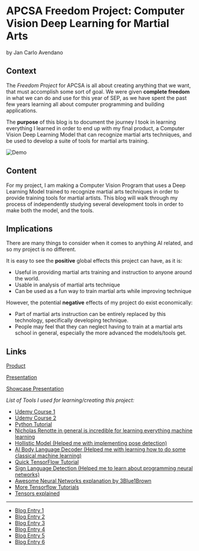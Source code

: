 # APCSA Freedom Project: Computer Vision Deep Learning for Martial Arts
by Jan Carlo Avendano

## Context
The *Freedom Project* for APCSA is all about creating anything that we want, that must accomplish some sort of goal. We were given **complete freedom** in what we can do and use for this year of SEP, as we have spent the past few years learning all about computer programming and building applications. 

The **purpose** of this blog is to document the journey I took in learning everything I learned in order to end up with my final product, a Computer Vision Deep Learning Model that can recognize martial arts techniques, and be used to develop a suite of tools for martial arts training.

![Demo](img/newgif.gif)

## Content
For my project, I am making a Computer Vision Program that uses a Deep Learning Model trained to recognize martial arts techniques in order to provide training tools for martial artists. This blog will walk through my process of independently studying several development tools in order to make both the model, and the tools.

## Implications
There are many things to consider when it comes to anything AI related, and so my project is no different.

It is easy to see the **positive** global effects this project can have, as it is: 
- Useful in providing martial arts training and instruction to anyone around the world. 
- Usable in analysis of martial arts technique
- Can be used as a fun way to train martial arts while improving technique

However, the potential **negative** effects of my project do exist economically:
- Part of martial arts instruction can be entirely replaced by this technology, specifically developing technique.
- People may feel that they can neglect having to train at a martial arts school in general, especially the more advanced the models/tools get. 

## Links

[Product](https://github.com/jancarloa0524/tkd-pose-detection)

[Presentation](https://docs.google.com/presentation/d/1FeGKmW4rUroUsBJIB_JAE8QlwqM7RTan5QHmJDLA9gs/edit?usp=sharing)

[Showcase Presentation](https://docs.google.com/presentation/d/1ShGGG84SksOlNmdpfoudYaDTx5CihWvonhUhYhl6PpI/edit?usp=sharing)

*List of Tools I used for learning/creating this project:*
- [Udemy Course 1](https://www.udemy.com/course/hands-on-machine-learning-with-opencv-4/)
- [Udemy Course 2](https://www.udemy.com/course/computer-vision-and-machine-learning-with-opencv-4/)
- [Python Tutorial](https://www.youtube.com/watch?v=cBQ4c1IQJSE)
- [Nicholas Renotte in general is incredible for learning everything machine learning](https://www.youtube.com/@NicholasRenotte)
- [Hollistic Model (Helped me with implementing pose detection)](https://www.youtube.com/watch?v=pG4sUNDOZFg)
- [AI Body Language Decoder (Helped me with learning how to do some classical machine learning)](https://www.youtube.com/watch?v=We1uB79Ci-w)
- [Quick TensorFlow Tutorial](https://www.youtube.com/watch?v=6_2hzRopPbQ)
- [Sign Language Detection (Helped me to learn about programming neural networks)](https://www.youtube.com/watch?v=doDUihpj6ro)
- [Awesome Neural Networks explanation by 3Blue1Brown](https://www.youtube.com/playlist?list=PLZHQObOWTQDNU6R1_67000Dx_ZCJB-3pi)
- [More Tensorflow Tutorials](https://www.youtube.com/watch?v=tPYj3fFJGjk&t=4769s)
- [Tensors explained](https://www.youtube.com/watch?v=L35fFDpwIM4)

---

* [Blog Entry 1](entries/entry01.md)
* [Blog Entry 2](entries/entry02.md)
* [Blog Entry 3](entries/entry03.md)
* [Blog Entry 4](entries/entry04.md)
* [Blog Entry 5](entries/entry05.md)
* [Blog Entry 6](entries/entry06.md)
